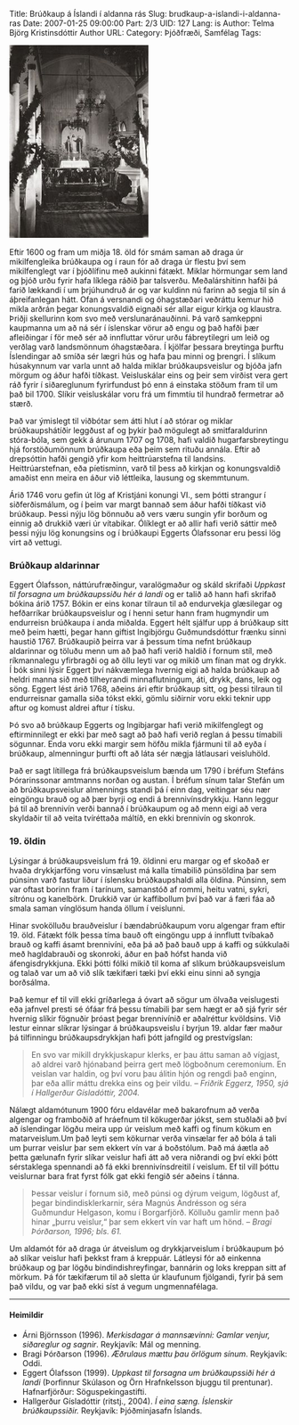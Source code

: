 Title: Brúðkaup á Íslandi í aldanna rás
Slug: brudkaup-a-islandi-i-aldanna-ras
Date: 2007-01-25 09:00:00
Part: 2/3
UID: 127
Lang: is
Author: Telma Björg Kristinsdóttir
Author URL: 
Category: Þjóðfræði, Samfélag
Tags: 

![Brúðkaup](276.jpg)

Eftir 1600 og fram um miðja 18. öld fór smám saman að draga úr mikilfengleika brúðkaupa og í raun fór að draga úr flestu því sem mikilfenglegt var í þjóðlífinu með aukinni fátækt. Miklar hörmungar sem land og þjóð urðu fyrir hafa líklega ráðið þar talsverðu. Meðalárshitinn hafði þá farið lækkandi í um þrjúhundruð ár og var kuldinn nú farinn að segja til sín á áþreifanlegan hátt. Ofan á versnandi og óhagstæðari veðráttu kemur hið mikla arðrán þegar konungsvaldið eignaði sér allar eigur kirkja og klaustra. Þriðji skellurinn kom svo með verslunaránauðinni. Þá varð samkeppni kaupmanna um að ná sér í íslenskar vörur að engu og það hafði þær afleiðingar í för með sér að innfluttar vörur urðu fábreytilegri um leið og verðlag varð landsmönnum óhagstæðara. Í kjölfar þessara breytinga þurftu Íslendingar að smíða sér lægri hús og hafa þau minni og þrengri. Í slíkum húsakynnum var varla unnt að halda miklar brúðkaupsveislur og bjóða jafn mörgum og áður hafði tíðkast. Veisluskálar eins og þeir sem virðist vera gert ráð fyrir í siðareglunum fyrirfundust þó enn á einstaka stöðum fram til um það bil 1700. Slíkir veisluskálar voru frá um fimmtíu til hundrað fermetrar að stærð.

Það var ýmislegt til viðbótar sem átti hlut í að stórar og miklar brúðkaupshátíðir leggðust af og þykir það mögulegt að smitfaraldurinn stóra-bóla, sem gekk á árunum 1707 og 1708, hafi valdið hugarfarsbreytingu hjá forstöðumönnum brúðkaupa eða þeim sem rituðu annála. Eftir að drepsóttin hafði gengið yfir kom heittrúarstefna til landsins. Heittrúarstefnan, eða píetisminn, varð til þess að kirkjan og konungsvaldið amaðist enn meira en áður við léttleika, lausung og skemmtunum.

Árið 1746 voru gefin út lög af Kristjáni konungi VI., sem þótti strangur í siðferðismálum, og í þeim var margt bannað sem áður hafði tíðkast við brúðkaup. Þessi nýju lög bönnuðu að vers væru sungin yfir borðum og einnig að drukkið væri úr vítabikar.  Ólíklegt er að allir hafi verið sáttir með þessi nýju lög konungsins og í brúðkaupi Eggerts Ólafssonar eru þessi lög virt að vettugi.

### Brúðkaup aldarinnar

Eggert Ólafsson, náttúrufræðingur, varalögmaður og skáld skrifaði _Uppkast til forsagna um brúðkaupssiðu hér á landi_ og er talið að hann hafi skrifað bókina árið 1757. Bókin er eins konar tilraun til að endurvekja glæsilegar og hefðarríkar brúðkaupsveislur og í henni setur hann fram hugmyndir um endurreisn brúðkaupa í anda miðalda. Eggert hélt sjálfur upp á brúðkaup sitt með þeim hætti, þegar hann giftist Ingibjörgu Guðmundsdóttur frænku sinni haustið 1767. Brúðkaupið þeirra var á þessum tíma nefnt brúðkaup aldarinnar og töluðu menn um að það hafi verið haldið í fornum stíl, með ríkmannalegu yfirbragði og að öllu leyti var og mikið um fínan mat og drykk. Í bók sinni lýsir Eggert því nákvæmlega hvernig eigi að halda brúðkaup að heldri manna sið með tilheyrandi minnaflutningum, áti, drykk, dans, leik og söng.  Eggert lést árið 1768, aðeins ári eftir brúðkaup sitt, og þessi tilraun til endurreisnar gamalla siða tókst ekki, gömlu siðirnir voru ekki teknir upp aftur og komust aldrei aftur í tísku.  

Þó svo að brúðkaup Eggerts og Ingibjargar hafi verið mikilfenglegt og eftirminnilegt er ekki þar með sagt að það hafi verið reglan á þessu tímabili sögunnar.  Enda voru ekki margir sem höfðu mikla fjármuni til að eyða í brúðkaup, almenningur þurfti oft að láta sér nægja látlausari veisluhöld. 

Það er sagt lítillega frá brúðkaupsveislum bænda um 1790 í bréfum Stefáns Þórarinssonar amtmanns norðan og austan.  Í bréfum sínum talar Stefán um að brúðkaupsveislur almennings standi þá í einn dag, veitingar séu nær eingöngu brauð og að þær byrji og endi á brennivínsdrykkju. Hann leggur þá til að brennivín verði bannað í brúðkaupum og að menn eigi að vera skyldaðir til að veita tvíréttaða máltíð, en ekki brennivín og skonrok. 

### 19. öldin

Lýsingar á brúðkaupsveislum frá 19. öldinni eru margar og ef skoðað er hvaða drykkjarföng voru vinsælust má kalla tímabilið púnsöldina þar sem púnsinn varð fastur liður í íslensku brúðkaupshaldi alla öldina. Púnsinn, sem var oftast borinn fram í tarínum, samanstóð af rommi, heitu vatni, sykri, sítrónu og kanelbörk. Drukkið var úr kaffibollum því það var á færi fáa að smala saman vínglösum handa öllum í veislunni. 

Hinar svokölluðu brauðveislur í bændabrúðkaupum voru algengar fram eftir 19. öld. Fátækt fólk þessa tíma bauð oft eingöngu upp á innflutt tvíbakað brauð og kaffi ásamt brennivíni, eða þá að það bauð upp á kaffi og súkkulaði með hagldabrauði og skonroki, áður en það hófst handa við áfengisdrykkjuna. Ekki þótti fólki mikið til koma af slíkum brúðkaupsveislum og talað var um að við slík tækifæri tæki því ekki einu sinni að syngja borðsálma.

Það kemur ef til vill ekki gríðarlega á óvart að sögur um ölvaða veislugesti eða jafnvel presti sé ófáar frá þessu tímabili þar sem hægt er að sjá fyrir sér hvernig slíkir fögnuðir þróast þegar brennivínið er aðalréttur kvöldsins. Við lestur einnar slíkrar lýsingar á brúðkaupsveislu í byrjun 19. aldar fær maður þá tilfinningu brúðkaupsdrykkjan hafi þótt jafngild og prestvígslan: 

> En svo var mikill drykkjuskapur klerks, er þau áttu saman að vígjast, að aldrei varð hjónaband þeirra gert með lögboðnum ceremoníum. En veislan var haldin, og því voru þau álitin hjón og rengdi það enginn, þar eða allir máttu drekka eins og þeir vildu.
> <cite>– Friðrik Eggerz, 1950, sjá í Hallgerður Gísladóttir, 2004.</cite>

Nálægt aldamótunum 1900 fóru eldavélar með bakarofnum að verða algengar og framboðið af hráefnum til kökugerðar jókst, sem stuðlaði að því að íslendingar lögðu meira upp úr veislum með kaffi og fínum kökum en matarveislum.Um það leyti sem kökurnar verða vinsælar fer að bóla á tali um þurrar veislur þar sem ekkert vín var á boðstólum. Það má áætla að þetta gælunafn fyrir slíkar veislur hafi átt að vera niðrandi og því ekki þótt sérstaklega spennandi að fá ekki brennivínsdreitil í veislum. Ef til vill þóttu veislurnar bara frat fyrst fólk gat ekki fengið sér aðeins í tánna.

> Þessar veislur í fornum sið, með púnsi og dýrum veigum, lögðust af, þegar bindindisklerkarnir, séra Magnús Andrésson og séra Guðmundur Helgason, komu í Borgarfjörð. Kölluðu gamlir menn það hinar „þurru veislur,“ þar sem ekkert vín var haft um hönd.
> <cite>– Bragi Þórðarson, 1996; bls. 61.</cite>

Um aldamót fór að draga úr átveislum og drykkjarveislum í brúðkaupum þó að slíkar veislur hafi þekkst fram á kreppuár. Látleysi fór að einkenna brúðkaup og þar lögðu bindindishreyfingar, bannárin og loks kreppan sitt af mörkum. Þá fór tækifærum til að sletta úr klaufunum fjölgandi, fyrir þá sem það vildu, og var það ekki síst á vegum ungmennafélaga.

----

#### Heimildir

* Árni Björnsson (1996). _Merkisdagar á mannsævinni: Gamlar venjur, siðareglur og sagnir_. Reykjavík: Mál og menning.
* Bragi Þórðarson (1996). _Æðrulaus mættu þau örlögum sínum_. Reykjavík: Oddi.
* Eggert Ólafsson (1999). _Uppkast til forsagna um brúðkaupssiði hér á landi_ (Þorfinnur Skúlason og Örn Hrafnkelsson bjuggu til prentunar). Hafnarfjörður: Söguspekingastifti.
* Hallgerður Gísladóttir (ritstj., 2004). _Í eina sæng. Íslenskir brúðkaupssiðir._ Reykjavík: Þjóðminjasafn Íslands.



